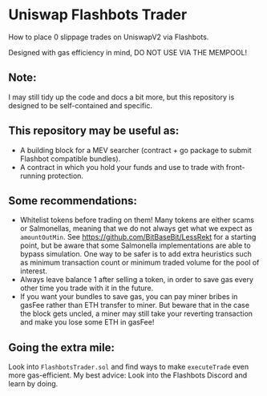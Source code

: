 # Uniswap Flashbots Trader

How to place 0 slippage trades on UniswapV2 via Flashbots.

Designed with gas efficiency in mind, DO NOT USE VIA THE MEMPOOL!

## Note:

I may still tidy up the code and docs a bit more, but this repository is designed to be self-contained and specific.

## This repository may be useful as:
- A building block for a MEV searcher (contract + go package to submit Flashbot compatible bundles).
- A contract in which you hold your funds and use to trade with front-running protection.

## Some recommendations:

- Whitelist tokens before trading on them! Many tokens are either scams or Salmonellas, meaning that we do not always get what we expect as `amountOutMin`. See https://github.com/BitBaseBit/LessRekt for a starting point, but be aware that some Salmonella implementations are able to bypass simulation. One way to be safer is to add extra heuristics such as minimum transaction count or minimum traded volume for the pool of interest.
- Always leave balance 1 after selling a token, in order to save gas every other time you trade with it in the future.
- If you want your bundles to save gas, you can pay miner bribes in gasFee rather than ETH transfer to miner. But beware that in the case the block gets uncled, a miner may still take your reverting transaction and make you lose some ETH in gasFee!

## Going the extra mile:

Look into `FlashbotsTrader.sol` and find ways to make `executeTrade` even more gas-efficient. My best advice: Look into the Flashbots Discord and learn by doing.
